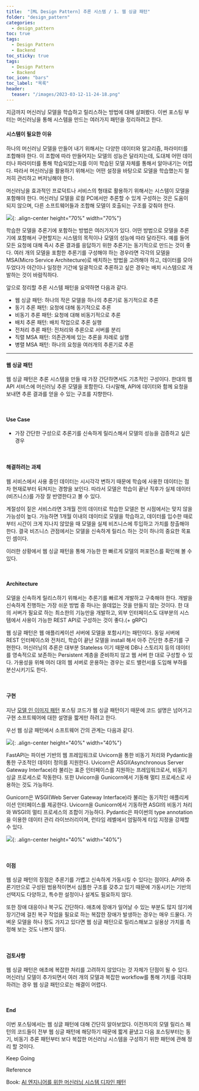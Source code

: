 ```yaml
---
title:  "[ML Design Pattern] 추론 시스템 / 1. 웹 싱글 패턴"
folder: "design_pattern"
categories:
  - design_pattern
toc: true
tags:
  - Design Pattern
  - Backend
toc_sticky: true
tags:
  - Design Pattern
  - Backend
toc_icon: "bars"
toc_label: "목록"
header:
  teaser: "/images/2023-03-12-11-24-18.png"
---
```


지금까지 머신러닝 모델을 학습하고 릴리스하는 방법에 대해 살펴봤다. 이번 포스팅 부터는 머신러닝을 통해 시스템을 만드는 여러가지 패턴을 정리하려고 한다.

#### **시스템이 필요한 이유**

하나의 머신러닝 모델을 만들어 내기 위해서는 다양한 데이터와 알고리즘, 파라미터를 조합해야 한다. 이 조합에 따라 만들어지는 모델의 성능은 달라지는데, 도대체 어떤 데이터나 파라미터를 통해 학습되었는지를 이미 학습된 모델 자체를 통해서 알아내기는 어렵다. 따라서 머신러닝을 활용하기 위해서는 어떤 설정을 바탕으로 모델을 학습했는지 철저히 관리하고 버저닝해야 한다.

머신러닝을 효과적인 프로덕트나 서비스의 형태로 활용하기 위해서는 시스템이 모델을 포함해야 한다. 머신러닝 모델을 로컬 PC에서만 추론할 수 있게 구성하는 것은 도움이 되지 않으며, 다른 소프트웨어들과 조합해 모델이 호출되는 구조를 갖춰야 한다.

![](/images/../images/2023-03-12-11-24-18.png){: .align-center height="70%" width="70%"}

학습한 모델을 추론기에 포함하는 방법은 여러가지가 있다. 어떤 방법으로 모델을 추론기에 포함해서 구현할지는 시스템의 목적이나 모델의 성능에 따라 달라진다. 예를 들어 모든 요청에 대해 즉시 추론 결과를 응답하기 위한 추론기는 동기적으로 만드는 것이 좋다. 여러 개의 모델을 포함한 추론기를 구성해야 하는 경우라면 각각의 모델을 MSA(Micro Service Architecture)로 배치하는 방법을 고려해야 하고, 데이터를 모아두었다가 야간이나 일정한 기간에 일괄적으로 추론하고 싶은 경우는 배치 시스템으로 개발하는 것이 바람직하다.

앞으로 정리할 추론 시스템 패턴을 요약하면 다음과 같다.

-   웹 싱글 패턴: 하나의 작은 모델을 하나의 추론기로 동기적으로 추론
-   동기 추론 패턴: 요청에 대해 동기적으로 추론
-   비동기 추론 패턴: 요청에 대해 비동기적으로 추론
-   배치 추론 패턴: 배치 작업으로 추론 실행
-   전처리 추론 패턴: 전처리와 추론으로 서버를 분리
-   직렬 MSA 패턴: 의존관계에 있는 추론을 차례로 실행
-   병렬 MSA 패턴: 하나의 요청을 여러개의 추론기로 추론

---

#### **웹 싱글 패턴**

웹 싱글 패턴은 추론 시스템을 만들 때 가장 간단하면서도 기초적인 구성이다. 한대의 웹 API 서비스에 머신러닝 추론 모델을 포함한다. 다시말해, API에 데이터와 함께 요청을 보내면 추론 결과를 얻을 수 있는 구조를 지향한다.

<br>

#### **Use Case**

-   가장 간단한 구성으로 추론기를 신속하게 릴리스해서 모델의 성능을 검증하고 싶은 경우

<br>

#### **해결하려는 과제**

웹 서비스에서 사용 중인 데이터는 시시각각 변하기 때문에 학습에 사용한 데이터는 점차 현재로부터 뒤쳐지는 경향을 보인다. 따라서 모델은 학습이 끝난 직후가 실제 데이터(비즈니스)를 가장 잘 반영한다고 볼 수 있다.

계절성이 짙은 서비스라면 3개월 전의 데이터로 학습한 모델은 현 시점에서는 맞지 않을 가능성이 높다. 가능하면 1개월 이내의 데이터로 모델을 학습하고, 데이터를 입수한 때로부터 시간이 크게 지나지 않았을 때 모델을 실제 비즈니스에 투입하고 가치를 창출해야 한다. 결국 비즈니스 관점에서는 모델을 신속하게 릴리스 하는 것이 하나의 중요한 목표인 셈이다.

이러한 상황에서 웹 싱글 패턴을 통해 가능한 한 빠르게 모델의 퍼포먼스를 확인해 볼 수 있다. 

<br>

#### **Architecture**

모델을 신속하게 릴리스하기 위해서는 추론기를 빠르게 개발하고 구축해야 한다. 개발을 신속하게 진행하는 가장 쉬운 방법 중 하나는 쓸데없는 것을 만들지 않는 것이다. 한 대의 서버가 필요로 하는 최소한의 기능만을 개발하고, 외부 인터페이스도 대부분의 시스템에서 사용이 가능한 REST API로 구성하는 것이 좋다.(+ gRPC)

웹 싱글 패턴은 웹 애플리케이션 서버에 모델을 포함시키는 패턴이다. 동일 서버에 REST 인터페이스와 전처리, 학습이 끝난 모델을 install 해서 아주 간단한 추론기를 구현한다. 머신러닝의 추론은 대부분 Stateless 이기 때문에 DB나 스토리지 등의 데이터를 영속적으로 보존하는 Persistent 계층을 준비하지 않고 웹 서버 한 대로 구성할 수 있다. 가용성을 위해 여러 대의 웹 서버로 운용하는 경우는 로드 밸런서를 도입해 부하를 분산시키기도 한다.

<br>

#### **구현**

지난 [모델 인 이미지 패턴](https://visionhong.tistory.com/53) 포스팅 코드가 웹 싱글 패턴이기 때문에 코드 설명은 넘어가고 구현 소프트웨어에 대한 설명을 짧게만 하려고 한다.

우선 웹 싱글 패턴에서 소프트웨어 간의 관계는 다음과 같다.

![](/images/../images/2023-03-12-11-24-29.png){: .align-center height="40%" width="40%"}

FastAPI는 파이썬 기반의 웹 프레임워크로 Uvicorn을 통한 비동기 처리와 Pydantic을 통한 구조적인 데이터 정의를 지원한다. Uvicorn은 ASGI(Asynchronous Server Gateway Interface)라 불리는 표준 인터페이스를 지원하는 프레임워크로서, 비동기 싱글 프로세스로 작동한다. 또한 Uvicorn을 Gunicorn에서 기동해 멀티 프로세스로 사용하는 것도 가능하다.

Gunicorn은 WSGI(Web Server Gateway Interface)라 불리는 동기적인 애플리케이션 인터페이스를 제공한다. Uvicorn을 Gunicorn에서 기동하면 ASGI의 비동기 처리와 WSGI의 멀티 프로세스의 조합이 가능하다. Pydantic은 파이썬의 type annotation을 이용한 데이터 관리 라이브러리이며, 런타임 레벨에서 엄밀하게 타입 지정을 강제할 수 있다.

![](/images/../images/2023-03-12-11-25-11.png){: .align-center height="40%" width="40%"}

<br>

#### **이점**

웹 싱글 패턴의 장점은 추론기를 가볍고 신속하게 가동시킬 수 있다는 점이다. API와 추론기만으로 구성된 범용적이면서 심플한 구조를 갖추고 있기 때문에 가동시키는 기반의 선택지도 다양하고, 특수한 설정이나 설계도 필요하지 않다.

또한 장애 대응이나 복구도 간단하다. 애초에 장애가 일어날 수 있는 부분도 많지 않기에 장기간에 걸친 복구 작업을 필요로 하는 복잡한 장애가 발생하는 경우는 매우 드물다. 가벼운 모델을 하나 정도 가지고 있다면 웹 싱글 패턴으로 릴리스해보고 실용상 가치를 측정해 보는 것도 나쁘지 않다.

<br>

#### **검토사항**

웹 싱글 패턴은 애초에 복잡한 처리를 고려하지 않았다는 것 자체가 단점이 될 수 있다. 머신러닝 모델이 추가되면서 여러 개의 모델과 복잡한 workflow를 통해 가치를 극대화하려는 경우 웹 싱글 패턴으로는 해결이 어렵다.

<br>

#### **End**

이번 포스팅에서는 웹 싱글 패턴에 대해 간단히 알아보았다. 이전까지의 모델 릴리스 패턴의 코드들이 전부 웹 싱글 패턴에 해당하기 때문에 짧게 끝냈고 다음 포스팅부터는 동기, 비동기 추론 패턴부터 보다 복잡한 머신러닝 시스템을 구성하기 위한 패턴에 관해 정리 할 것이다.

Keep Going

Reference

Book: [AI 엔지니어를 위한 머신러닝 시스템 디자인 패턴](http://www.kyobobook.co.kr/product/detailViewKor.laf?ejkGb=KOR&mallGb=KOR&barcode=9791158392888&orderClick=LOA&Kc= "ㅇㄴ")